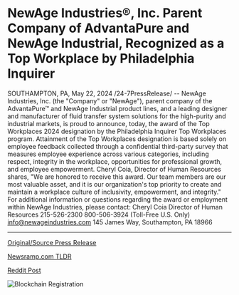 # NewAge Industries®, Inc. Parent Company of AdvantaPure and NewAge Industrial, Recognized as a Top Workplace by Philadelphia Inquirer

SOUTHAMPTON, PA, May 22, 2024 /24-7PressRelease/ -- NewAge Industries, Inc. (the "Company" or "NewAge"), parent company of the AdvantaPure™ and NewAge Industrial product lines, and a leading designer and manufacturer of fluid transfer system solutions for the high-purity and industrial markets, is proud to announce, today, the award of the Top Workplaces 2024 designation by the Philadelphia Inquirer Top Workplaces program.  Attainment of the Top Workplaces designation is based solely on employee feedback collected through a confidential third-party survey that measures employee experience across various categories, including respect, integrity in the workplace, opportunities for professional growth, and employee empowerment.  Cheryl Coia, Director of Human Resources shares, "We are honored to receive this award. Our team members are our most valuable asset, and it is our organization's top priority to create and maintain a workplace culture of inclusivity, empowerment, and integrity."   For additional information or questions regarding the award or employment within NewAge Industries, please contact:  Cheryl Coia Director of Human Resources 215-526-2300 800-506-3924 (Toll-Free U.S. Only) info@newageindustries.com 145 James Way, Southampton, PA 18966 

---

[Original/Source Press Release](https://www.24-7pressrelease.com/press-release/511022/newage-industries-inc-parent-company-of-advantapure-and-newage-industrial-recognized-as-a-top-workplace-by-philadelphia-inquirer)
                    

[Newsramp.com TLDR](None) 



[Reddit Post](https://www.reddit.com/r/AwardsAndRecognition/comments/1cxu9ia/newage_industries_inc_receives_top_workplaces/) 



![Blockchain Registration](https://cdn.newsramp.app/24-7PressRelease/qrcode/245/22/lendnYXT.webp)